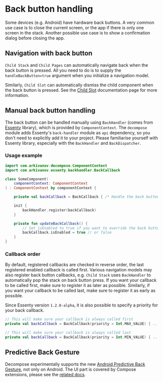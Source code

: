 # Back button handling

Some devices (e.g. Android) have hardware back buttons. A very common use case is to close the current screen, or the app if there is only one screen in the stack. Another possible use case is to show a confirmation dialog before closing the app.

## Navigation with back button

`Child Stack` and `Child Pages` can automatically navigate back when the back button is pressed. All you need to do is to supply the `handleBackButton=true` argument when you initialize a navigation model.

Similarly, `Child Slot` can automatically dismiss the child component when the back button is pressed. See the [Child Slot](../navigation/slot/overview.md) documentation page for more information.

## Manual back button handling

The back button can be handled manually using `BackHandler` (comes from [Essenty](https://github.com/arkivanov/Essenty) library), which is provided by `ComponentContext`. The `decompose` module adds Essenty's `back-handler` module as `api` dependency, so you don't need to explicitly add it to your project. Please familiarise yourself with Essenty library, especially with the `BackHandler` and `BackDispatcher`.

### Usage example

```kotlin
import com.arkivanov.decompose.ComponentContext
import com.arkivanov.essenty.backhandler.BackCallback

class SomeComponent(
    componentContext: ComponentContext
) : ComponentContext by componentContext {

    private val backCallback = BackCallback { /* Handle the back button */ }

    init {
        backHandler.register(backCallback)
    }

    private fun updateBackCallback() {
        // Set isEnabled to true if you want to override the back button
        backCallback.isEnabled = true // or false
    }
}
```

### Callback order

By default, registered callbacks are checked in reverse order, the last registered enabled callback is called first. Various navigation models may also register back button callbacks, e.g. `Child Stack` uses `BackHandler` to automatically pop the stack on back button press. If you want your callback to be called first, make sure to register it as later as possible. Similarly, if you want your callback to be called last, make sure to register it as early as possible.

Since Essenty version `1.2.0-alpha`, it is also possible to specify a priority for your back callback.

```kotlin
// This will make sure your callback is always called first
private val backCallback = BackCallback(priority = Int.MAX_VALUE) { ... }

// This will make sure your callback is always called last
private val backCallback = BackCallback(priority = Int.MIN_VALUE) { ... }
```

## Predictive Back Gesture

Decompose experimentally supports the new [Android Predictive Back Gesture](https://developer.android.com/guide/navigation/custom-back/predictive-back-gesture), not only on Android. The UI part is covered by Compose extensions, please see the [related docs](../extensions/compose.md#predictive-back-gesture).
